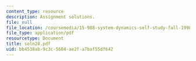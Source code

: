 ```yaml
---
content_type: resource
description: Assignment solutions.
file: null
file_location: /coursemedia/15-988-system-dynamics-self-study-fall-1998-spring-1999/bb4538ab9c3c5604ae2fa7baf55df642_soln28.pdf
file_type: application/pdf
resourcetype: Document
title: soln28.pdf
uid: bb4538ab-9c3c-5604-ae2f-a7baf55df642
---
```

